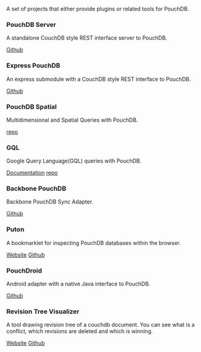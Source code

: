 A set of projects that either provide plugins or related tools for PouchDB.

### PouchDB Server

A standalone CouchDB style REST interface server to PouchDB.

[Github](https://github.com/nick-thompson/pouchdb-server)

### Express PouchDB

An express submodule with a CouchDB style REST interface to PouchDB.

[Github](https://github.com/nick-thompson/express-pouchdb)

### PouchDB Spatial

Multidimensional and Spatial Queries with PouchDB.

[repo](https://github.com/pouchdb/geopouch)

### GQL

Google Query Language(GQL) queries with PouchDB.

[Documentation](http://pouchdb.com/gql.html)
[repo](https://github.com/pouchdb/GQL)

### Backbone PouchDB

Backbone PouchDB Sync Adapter.

[Github](https://github.com/jo/backbone-pouch)

### Puton

A bookmarklet for inspecting PouchDB databases within the browser.

[Website](http://puton.jit.su/)
[Github](http://github.com/ymichael/puton)

### PouchDroid

Android adapter with a native Java interface to PouchDB.

[Github](https://github.com/nolanlawson/PouchDroid/)

### Revision Tree Visualizer

A tool drawing revision tree of a couchdb document. You can see what is a conflict, which revisions are deleted and which is winning.

[Website](http://neojski.github.io/visualizeRevTree)
[Github](https://github.com/neojski/visualizeRevTree)
